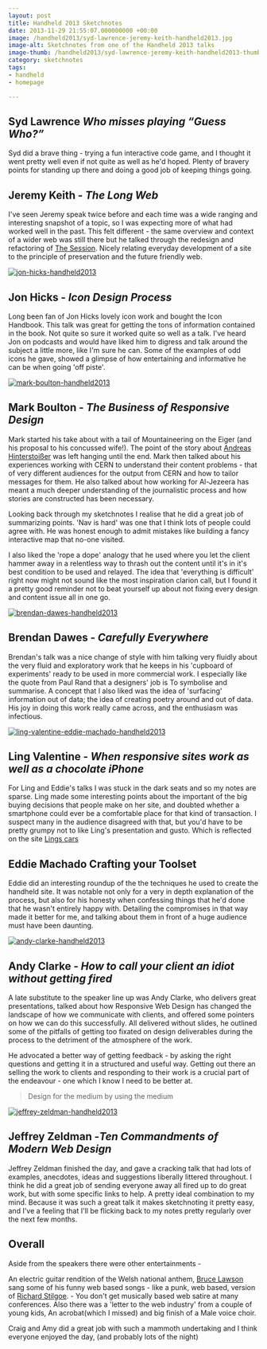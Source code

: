 ```yaml
---
layout: post
title: Handheld 2013 Sketchnotes
date: 2013-11-29 21:55:07.000000000 +00:00
image: /handheld2013/syd-lawrence-jeremy-keith-handheld2013.jpg
image-alt: Sketchnotes from one of the Handheld 2013 talks
image-thumb: /handheld2013/syd-lawrence-jeremy-keith-handheld2013-thumb.jpg
category: sketchnotes
tags: 
- handheld
- homepage

---
```


<h2>Syd Lawrence <em>Who misses playing “Guess Who?”</em></h2>

Syd did a brave thing - trying a fun interactive code game, and I thought it went pretty well even if not quite as well as he'd hoped. Plenty of bravery points for standing up there and doing a good job of keeping things going.

<h2>Jeremy Keith - <em>The Long Web</em></h2>

I've seen Jeremy speak twice before and each time was a wide ranging and interesting snapshot of a topic, so I was expecting more of what had worked well in the past. This felt different - the same overview and context of a wider web was still there but he talked through the redesign and refactoring of <a href="http://thesession.org/">The Session</a>. Nicely relating everyday development of a site to the principle of preservation and the future friendly web.

<a href="{{ site.baseurl }}/images/handheld2013/jon-hicks-handheld2013.jpg"><img src="{{ site.baseurl }}/images/handheld2013/jon-hicks-handheld2013.jpg" alt="jon-hicks-handheld2013"/></a>

<h2>Jon Hicks - <em>Icon Design Process</em></h2>

Long been fan of Jon Hicks lovely icon work and bought the Icon Handbook. This talk was great for getting the tons of information contained in the book. Not quite so sure it worked quite so well as a talk. I've heard Jon on podcasts and would have liked him to digress and talk around the subject a little more, like I'm sure he can. Some of the examples of odd icons he gave, showed a glimpse of how entertaining and informative he can be when going 'off piste'.

<a href="{{ site.baseurl }}/images/handheld2013/mark-boulton-handheld2013.jpg"><img src="{{ site.baseurl }}/images/handheld2013/mark-boulton-handheld2013.jpg" alt="mark-boulton-handheld2013" /></a>

<h2>Mark Boulton - <em>The Business of Responsive Design</em></h2>

Mark started his take about with a tail of Mountaineering on the Eiger (and his proposal to his concussed wife!). The point of the story about <a href="http://en.wikipedia.org/wiki/Andreas_Hinterstoisser">Andreas Hinterstoißer</a> was left hanging until the end. Mark then talked about his experiences working with CERN to understand their content problems - that of very different audiences for the output from CERN and how to tailor messages for them. He also talked about how working for Al-Jezeera has meant a much deeper understanding of the journalistic process and how stories are constructed has been necessary.

Looking back through my sketchnotes I realise that he did a great job of summarizing points. 'Nav is hard' was one that I think lots of people could agree with. He was honest enough to admit mistakes like building a fancy interactive map that no-one visited.

I also liked the 'rope a dope' analogy that he used where you let the client hammer away in a relentless way to thrash out the content until it's in it's best condition to be used and relayed. The idea that 'everything is difficult' right now might not sound like the most inspiration clarion call, but I found it a pretty good reminder not to beat yourself up about not fixing every design and content issue all in one go.

<a href="{{ site.baseurl }}/images/handheld2013/brendan-dawes-handheld2013.jpg"><img src="{{ site.baseurl }}/images/handheld2013/brendan-dawes-handheld2013.jpg" alt="brendan-dawes-handheld2013" /></a>

<h2>Brendan Dawes - <em>Carefully Everywhere</em></h2>

Brendan's talk was a nice change of style with him talking very fluidly about the very fluid and exploratory work that he keeps in his 'cupboard of experiments' ready to be used in more commercial work. I especially like the quote from Paul Rand that a designers' job is <bq>To symbolise and summarise</bq>. A concept that I also liked was the idea of 'surfacing' information out of data; the idea of creating poetry around and out of data. His joy in doing this work really came across, and the enthusiasm was infectious.

<a href="{{ site.baseurl }}/images/handheld2013/ling-valentine-eddie-machado-handheld2013.jpg"><img src="{{ site.baseurl }}/images/handheld2013/ling-valentine-eddie-machado-handheld2013.jpg" alt="ling-valentine-eddie-machado-handheld2013" /></a>

<h2>Ling Valentine - <em>When responsive sites work as well as a chocolate iPhone</em></h2>

For Ling and Eddie's talks I was stuck in the dark seats and so my notes are sparse. Ling made some interesting points about the important of the big buying decisions that people make on her site, and doubted whether a smartphone could ever be a comfortable place for that kind of transaction. I suspect many in the audience disagreed with that, but you'd have to be pretty grumpy not to like Ling's presentation and gusto. Which is reflected on the site <a href="http://www.lingscars.com/">Lings cars</a>

<h2>Eddie Machado Crafting your Toolset</h2>

Eddie did an interesting roundup of the the techniques he used to create the handheld site. It was notable not only for a very in depth explanation of the process, but also for his honesty when confessing things that he'd done that he wasn't entirely happy with. Detailing the compromises in that way made it better for me, and talking about them in front of a huge audience must have been daunting.

<a href="{{ site.baseurl }}/images/handheld2013/andy-clarke-handheld2013.jpg"><img src="{{ site.baseurl }}/images/handheld2013/andy-clarke-handheld2013.jpg" alt="andy-clarke-handheld2013"/></a>

<h2>Andy Clarke - <em>How to call your client an idiot without getting fired</em></h2>

A late substitute to the speaker line up was Andy Clarke, who delivers great presentations, talked about how Responsive Web Design has changed the landscape of how we communicate with clients, and offered some pointers on how we can do this successfully. All delivered without slides, he outlined some of the pitfalls of getting too fixated on design deliverables during the process to the detriment of the atmosphere of the work. 

He advocated a better way of getting feedback - by asking the right questions and getting it in a structured and useful way. Getting out there an selling the work to clients and responding to their work is a crucial part of the endeavour - one which I know I need to be better at.

<blockquote>Design for the medium by using the medium</blockquote>

<a href="{{ site.baseurl }}/images/handheld2013/jeffrey-zeldman-handheld2013.jpg"><img src="{{ site.baseurl }}/images/handheld2013/jeffrey-zeldman-handheld2013.jpg" alt="jeffrey-zeldman-handheld2013" /></a>

<h2>Jeffrey Zeldman -<em>Ten Commandments of Modern Web Design</em></h2>

Jeffrey Zeldman finished the day, and gave a cracking talk that had lots of examples, anecdotes, ideas and suggestions liberally littered throughout. I think he did a great job of sending everyone away all fired up to do great work, but with some specific links to help. A pretty ideal combination to my mind. Because it was such a great talk it makes sketchnoting it pretty easy, and I've a feeling that I'll be flicking back to my notes pretty regularly over the next few months.

<h2>Overall</h2>

Aside from the speakers there were other entertainments - 

An electric guitar rendition of the Welsh national anthem,
<a href="http://www.brucelawson.co.uk/">Bruce Lawson</a> sang some of his funny web based songs - like a punk, web based, version of <a href="http://en.wikipedia.org/wiki/Richard_Stilgoe">Richard Stilgoe</a>. - You don't get musically based web satire at many conferences. Also there was a 'letter to the web industry' from a couple of young kids, An acrobat(which I missed) and big finish of a Male voice choir.

Craig and Amy did a great job with such a mammoth undertaking and I think everyone enjoyed the day, (and probably lots of the night)
